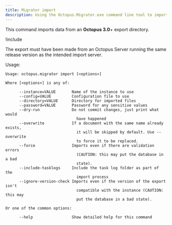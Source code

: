 ```yaml
---
title: Migrator import
description: Using the Octopus.Migrator.exe command line tool to import data from an Octopus 3.0 or newer directory.
---
```


This command imports data from an **Octopus 3.0**+ export directory.

!include <migrator-unsupported-warning>

The export must have been made from an Octopus Server running the same release version as the intended import server.

Usage:

```text
Usage: octopus.migrator import [<options>]

Where [<options>] is any of:

      --instance=VALUE       Name of the instance to use
      --config=VALUE         Configuration file to use
      --directory=VALUE      Directory for imported files
      --password=VALUE       Password for any sensitive values
      --dry-run              Do not commit changes, just print what would
                               have happened
      --overwrite            If a document with the same name already exists,
                               it will be skipped by default. Use --overwrite
                               to force it to be replaced.
      --force                Imports even if there are validation errors
                               (CAUTION: this may put the database in a bad
                               state).
      --include-tasklogs     Include the task log folder as part of the
                               import process
      --ignore-version-check Imports even if the version of the export isn't
                               compatible with the instance (CAUTION: this may
                               put the database in a bad state).

Or one of the common options:

      --help                 Show detailed help for this command
```

